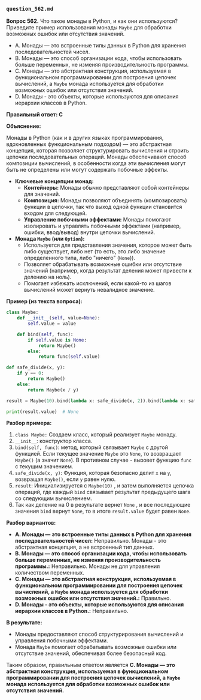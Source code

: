 ### `question_562.md`

**Вопрос 562.** Что такое монады в Python, и как они используются? Приведите пример использования монады `Maybe` для обработки возможных ошибок или отсутствия значений.

-   A. Монады — это встроенные типы данных в Python для хранения последовательностей чисел.
-   B. Монады — это способ организации кода, чтобы использовать больше переменных, не изменяя производительность программы.
-   C. Монады — это абстрактная конструкция, используемая в функциональном программировании для построения цепочек вычислений, а `Maybe` монада используется для обработки возможных ошибок или отсутствия значений.
-   D. Монады - это объекты, которые используются для описания иерархии классов в Python.

**Правильный ответ: C**

**Объяснение:**

Монады в Python (как и в других языках программирования, вдохновленных функциональным подходом) — это абстрактная концепция, которая позволяет структурировать вычисления и строить цепочки последовательных операций. Монады обеспечивают способ композиции вычислений, в особенности когда эти вычисления могут быть не определены или могут содержать побочные эффекты.

*   **Ключевые концепции монад:**
    *   **Контейнеры:** Монады обычно представляют собой контейнеры для значений.
    *   **Композиция:** Монады позволяют объединять (композировать) функции в цепочки, так что выход одной функции становится входом для следующей.
    *  **Управление побочными эффектами:** Монады помогают изолировать и управлять побочными эффектами (например, ошибки, ввод/вывод) внутри цепочки вычислений.
*   **Монада `Maybe` (или `Option`):**
    *  Используется для представления значения, которое может быть либо существует, либо нет (то есть, это либо значение определенного типа, либо "ничего" (`None`)).
    *  Позволяет обрабатывать возможные ошибки или отсутствие значений (например, когда результат деления может привести к делению на ноль).
    *  Помогает избежать исключений, если какой-то из шагов вычислений может вернуть невалидное значение.

**Пример (из текста вопроса):**

```python
class Maybe:
    def __init__(self, value=None):
        self.value = value

    def bind(self, func):
        if self.value is None:
            return Maybe()
        else:
            return func(self.value)

def safe_divide(x, y):
    if y == 0:
        return Maybe()
    else:
        return Maybe(x / y)

result = Maybe(10).bind(lambda x: safe_divide(x, 2)).bind(lambda x: safe_divide(x, 0))

print(result.value)  # None
```

**Разбор примера:**

1.  `class Maybe:` Создаем класс, который реализует `Maybe` монаду.
2. `__init__`: конструктор класса.
3.  `bind(self, func)`: метод, который связывает `Maybe` с другой функцией. Если текущее значение `Maybe` это `None`, то возвращает `Maybe()` (а значит `None`). В противном случае - вызовет функцию `func` c текущим значением.
4.  `safe_divide(x, y)`: Функция, которая безопасно делит `x` на `y`, возвращая `Maybe()`, если `y` равен нулю.
5.  `result`: Инициализируется с `Maybe(10)` , и затем выполняется цепочка операций, где каждый `bind` связывает результат предыдущего шага со следующим вычислением.
6. Так как деление на 0 в результате вернет `None` , и все последующие значения `bind` вернут `None`, то в итоге `result.value` будет равен `None`.

**Разбор вариантов:**

*   **A. Монады — это встроенные типы данных в Python для хранения последовательностей чисел:** Неправильно. Монады - это абстрактная концепция, а не встроенный тип данных.
*   **B. Монады — это способ организации кода, чтобы использовать больше переменных, не изменяя производительность программы.:** Неправильно. Монады не для управления количеством переменных.
*   **C. Монады — это абстрактная конструкция, используемая в функциональном программировании для построения цепочек вычислений, а `Maybe` монада используется для обработки возможных ошибок или отсутствия значений.:** Правильно.
*   **D. Монады - это объекты, которые используются для описания иерархии классов в Python.:** Неправильно.

**В результате:**
*   Монады предоставляют способ структурирования вычислений и управления побочными эффектами.
*   Монада `Maybe` помогает обрабатывать возможные ошибки или отсутствие значений, обеспечивая более безопасный код.

Таким образом, правильным ответом является **C. Монады — это абстрактная конструкция, используемая в функциональном программировании для построения цепочек вычислений, а `Maybe` монада используется для обработки возможных ошибок или отсутствия значений.**
